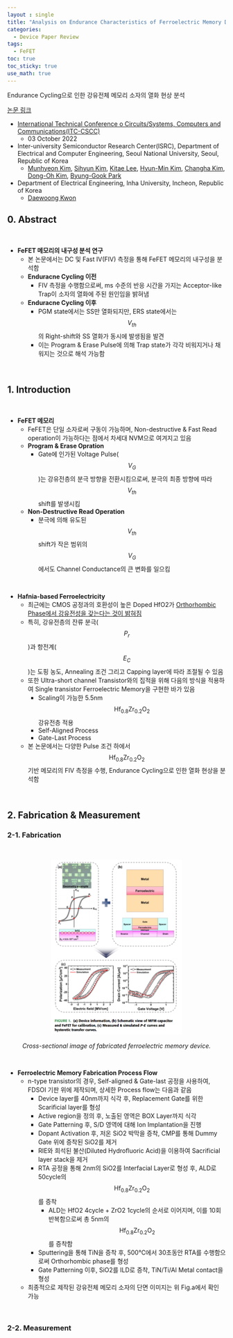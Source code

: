 ```yaml
---
layout : single
title: "Analysis on Endurance Characteristics of Ferroelectric Memory Device"
categories: 
  - Device Paper Review
tags:
  - FeFET
toc: true
toc_sticky: true
use_math: true
---
```


Endurance Cycling으로 인한 강유전체 메모리 소자의 열화 현상 분석      

[논문 링크](https://ieeexplore.ieee.org/document/9895087)  

- [International Technical Conference o Circuits/Systems, Computers and Communications(ITC-CSCC)](https://ieeexplore.ieee.org/xpl/conhome/1832464/all-proceedings)    
  - 03 October 2022  
- Inter-university Semiconductor Research Center(ISRC), Department of Electrical and Computer Engineering, Seoul National University, Seoul, Republic of Korea   
  - [Munhyeon Kim](https://ieeexplore.ieee.org/author/37086855005), [Sihyun Kim](https://ieeexplore.ieee.org/author/37085805964), [Kitae Lee](https://ieeexplore.ieee.org/author/37086309825), [Hyun-Min Kim](https://ieeexplore.ieee.org/author/37086309461), [Changha Kim](https://ieeexplore.ieee.org/author/37336299000), [Dong-Oh Kim](https://ieeexplore.ieee.org/author/37089556090), [Byung-Gook Park](https://ieeexplore.ieee.org/author/37278999100)      
- Department of Electrical Engineering, Inha University, Incheon, Republic of Korea   
  - [Daewoong Kwon](https://ieeexplore.ieee.org/author/37402105900)   


## 0. Abstract   

&nbsp;

- **FeFET 메모리의 내구성 분석 연구**   
  - 본 논문에서는 DC 및 Fast IV(FIV) 측정을 통해 FeFET 메모리의 내구성을 분석함   
  - **Enduracne Cycling 이전**
    - FIV 측정을 수행함으로써, ms 수준의 반응 시간을 가지는 Acceptor-like Trap이 소자의 열화에 주된 원인임을 밝혀냄   
  - **Enduracne Cycling 이후**   
    - PGM state에서는 SS만 열화되지만, ERS state에서는 $$V_{th}$$의 Right-shift와 SS 열화가 동시에 발생됨을 발견   
    - 이는 Program & Erase Pulse에 의해 Trap state가 각각 비워지거나 채워지는 것으로 해석 가능함   

&nbsp;

## 1. Introduction   

&nbsp;

- **FeFET 메모리**   
  - FeFET은 단일 소자로써 구동이 가능하며, Non-destructive & Fast Read operation이 가능하다는 점에서 차세대 NVM으로 여겨지고 있음    
  - **Program & Erase Opration**   
    - Gate에 인가된 Voltage Pulse($$V_G$$)는 강유전층의 분극 방향을 전환시킴으로써, 분극의 최종 방향에 따라 $$V_{th}$$ shift를 발생시킴    
  - **Non-Destructive Read Operation**   
    - 분극에 의해 유도된 $$V_{th}$$ shift가 작은 범위의 $$V_G$$에서도 Channel Conductance의 큰 변화를 일으킴    

&nbsp;

- **Hafnia-based Ferroelectricity**   
  - 최근에는 CMOS 공정과의 호환성이 높은 Doped HfO2가 [Orthorhombic Phase에서 강유전성을 갖는다는 것이 밝혀짐](https://miniharu22.github.io/device%20paper%20review/fe0/#1-ferroelectric-material-hfo2)   
  - 특히, 강유전층의 잔류 분극($$P_r$$)과 항전계($$E_C$$)는 도핑 농도, Annealing 조건 그리고 Capping layer에 따라 조절될 수 있음    
  - 또한 Ultra-short channel Transistor와의 집적을 위해 다음의 방식을 적용하여 Single transistor Ferroelectric Memory을 구현한 바가 있음    
    - Scaling이 가능한 5.5nm $$\text{Hf}_{0.8}\text{Zr}_{0.2}\text{O}_2$$ 강유전층 적용   
    - Self-Aligned Process   
    - Gate-Last Process    
  - 본 논문에서는 다양한 Pulse 조건 하에서 $$\text{Hf}_{0.8}\text{Zr}_{0.2}\text{O}_2$$ 기반 메모리의 FIV 측정을 수행, Endurance Cycling으로 인한 열화 현상을 분석함   

&nbsp;

## 2. Fabrication & Measurement  
### 2-1. Fabrication    

&nbsp;

<div align="center">
  <img src="/assets/images/AND/64.png" width="60%" height="60%" alt=""/>
  <p><em>Cross-sectional image of fabricated ferroelectric memory device.</em></p>
</div>

&nbsp;

- **Ferroelectric Memory Fabrication Process Flow**    
  - n-type transistor의 경우, Self-aligned & Gate-last 공정을 사용하여, FDSOI 기판 위에 제작되며, 상세한 Process flow는 다음과 같음    
    - Device layer를 40nm까지 식각 후, Replacement Gate를 위한 Scarificial layer를 형성   
    - Active region을 정의 후, 노출된 영역은 BOX Layer까지 식각    
    - Gate Patterning 후, S/D 영역에 대해 Ion Implantation을 진행    
    - Dopant Activation 후, 저온 SiO2 박막을 증착, CMP를 통해 Dummy Gate 위에 증착된 SiO2를 제거   
    - RIE와 희석된 불산(Diluted Hydrofluoric Acid)을 이용하여 Sacrificial layer stack을 제거   
    - RTA 공정을 통해 2nm의 SiO2를 Interfacial Layer로 형성 후, ALD로 50cycle의 $$\text{Hf}_{0.8}\text{Zr}_{0.2}\text{O}_2$$를 증착    
      - ALD는 HfO2 4cycle + ZrO2 1cycle의 순서로 이어지며, 이를 10회 반복함으로써 총 5nm의 $$\text{Hf}_{0.8}\text{Zr}_{0.2}\text{O}_2$$를 증착함   
    - Sputtering을 통해 TiN을 증착 후, 500℃에서 30초동안 RTA를 수행함으로써 Orthorhombic phase를 형성    
    - Gate Patterning 이후, SiO2를 ILD로 증착, TiN/Ti/Al Metal contact을 형성   
  - 최종적으로 제작된 강유전체 메모리 소자의 단면 이미지는 위 Fig.a에서 확인 가능   

&nbsp;

### 2-2. Measurement    

